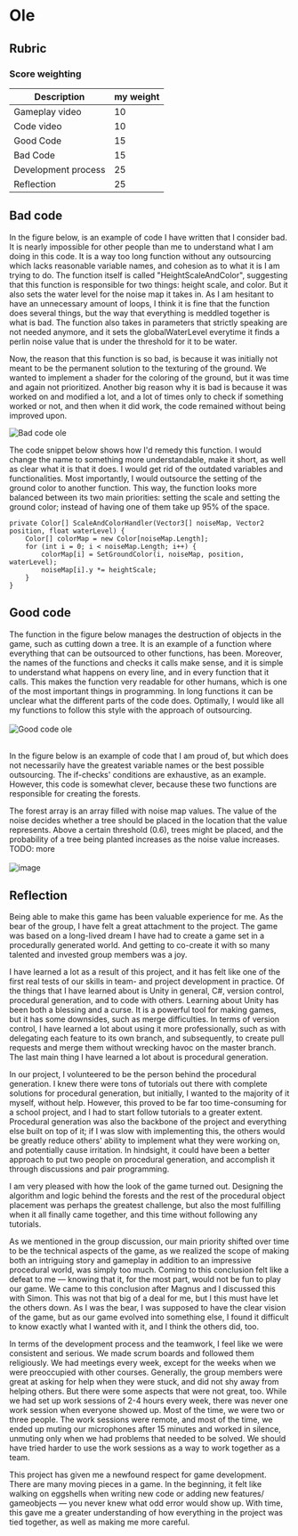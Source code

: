 # Ole 

## Rubric

### Score weighting
| Description         | my weight |
|---------------------|-----------|
| Gameplay video      | 10        |
| Code video          | 10        |
| Good Code           | 15        |
| Bad Code            | 15        |
| Development process | 25        |
| Reflection          | 25        |


## Bad code
In the figure below, is an example of code I have written that I consider bad. It is nearly impossible
for other people than me to understand what I am doing in this code. It is a way too long function 
without any outsourcing which lacks reasonable variable names, and cohesion as to what it is I am trying 
to do. The function itself is called "HeightScaleAndColor", suggesting that this function is responsible 
for two things: height scale, and color. But it also sets the water level for the noise map it takes in.
As I am hesitant to have an unnecessary amount of loops, I think it is fine that the function does 
several things, but the way that everything is meddled together is what is bad. The function also
takes in parameters that strictly speaking are not needed anymore, and it sets the globalWaterLevel
everytime it finds a perlin noise value that is under the threshold for it to be water. 

Now, the reason that this function is so bad, is because it was initially not meant to be the permanent 
solution to the texturing of the ground. We wanted to implement a shader for the coloring of the 
ground, but it was time and again not prioritized. Another big reason why it is bad is because it was
worked on and modified a lot, and a lot of times only to check if something worked or not, and then when
it did work, the code remained without being improved upon. 


![Bad code ole](images/badcode_ole.png)

The code snippet below shows how I'd remedy this function. I would change the name to something more 
understandable, make it short, as well as clear what it is that it does. I would get rid of the 
outdated variables and functionalities. Most importantly, I would outsource the setting of the ground
color to another function. This way, the function looks more balanced between its two main priorities:
setting the scale and setting the ground color; instead of having one of them take up 95% of the space.

```
private Color[] ScaleAndColorHandler(Vector3[] noiseMap, Vector2 position, float waterLevel) {
    Color[] colorMap = new Color[noiseMap.Length];
    for (int i = 0; i < noiseMap.Length; i++) {
        colorMap[i] = SetGroundColor(i, noiseMap, position, waterLevel); 
        noiseMap[i].y *= heightScale;
    }
}
```


## Good code
The function in the figure below manages the destruction of objects in the game, such as cutting down a tree.
It is an example of a function where everything that can be outsourced to other functions, has been.
Moreover, the names of the functions and checks it calls make sense, and it is simple to understand
what happens on every line, and in every function that it calls. This makes the function very readable
for other humans, which is one of the most important things in programming. In long functions it can
be unclear what the different parts of the code does. Optimally, I would like all my functions to follow
this style with the approach of outsourcing.<br><br>
![Good code ole](images/goodcode_destroy_ole.png)
<br><br>

In the figure below is an example of code that I am proud of, but which does not necessarily have the
greatest variable names or the best possible outsourcing. The if-checks' conditions are exhaustive,
as an example. However, this code is somewhat clever, because these two functions are responsible for 
creating the forests. 

The forest array is an array filled with noise map values. The value of the 
noise decides whether a tree should be placed in the location that the value represents. 
Above a certain threshold (0.6), trees might be placed, and the probability of a tree being planted
increases as the noise value increases. TODO: more
<br><br>
![image](images/goodcode_trees_ole.png)


## Reflection
Being able to make this game has been valuable experience for me. As the bear of the group, I have felt 
a great attachment to the project. The game was based on a long-lived dream I have had to create a game 
set in a procedurally generated world. And getting to co-create it with so many talented and invested
group members was a joy. 

I have learned a lot as a result of this project, and it has felt like one of the first real tests 
of our skills in team- and project development in practice. Of the things that I have learned about 
is Unity in general, C#, version control, procedural generation, and to code with others. Learning about 
Unity has been both a blessing and a curse. It is a powerful tool for making games, but it has some
downsides, such as merge difficulties. In terms of version control, I have learned a lot about using 
it more professionally, such as with delegating each feature to its own branch, and subsequently, to
create pull requests and merge them without wrecking havoc on the master branch. The last main thing 
I have learned a lot about is procedural generation.

In our project, I volunteered to be the person behind the procedural generation. I knew there were tons
of tutorials out there with complete solutions for procedural generation, but initially, I wanted to 
the majority of it myself, without help. However, this proved to be far too time-consuming for a school
project, and I had to start follow tutorials to a greater extent. Procedural generation was also the backbone
of the project and everything else built on top of it; if I was slow with implementing this, 
the others would be greatly reduce others' ability to implement what they were working on, and potentially 
cause irritation. In hindsight, it could have been a better approach to
put two people on procedural generation, and accomplish it through discussions and pair programming.

I am very pleased with how the look of the game turned out. Designing the algorithm and logic behind
the forests and the rest of the procedural object placement was perhaps the greatest challenge, but also
the most fulfilling when it all finally came together, and this time without following any tutorials. 

As we mentioned in the group discussion, our main priority shifted over time
to be the technical aspects of the game, as we realized the scope of making both an intriguing story and
gameplay in addition to an impressive procedural world, was simply too much. Coming to this conclusion
felt like a defeat to me — knowing that it, for the most part, would not be fun to play our game. 
We came to this conclusion after Magnus and I discussed this with Simon. This was not 
that big of a deal for me, but I this must have let the others down. As I was the bear, I was supposed 
to have the clear vision of the game, but as our game evolved into something else, I found it difficult 
to know exactly what I wanted with it, and I think the others did, too.

In terms of the development process and the teamwork, I feel like we were consistent and serious. We made
scrum boards and followed them religiously. We had meetings every week, except for the weeks when 
we were preoccupied with other courses. Generally, the group members were great at asking for help 
when they were stuck, and did not shy away from helping others. But there were some aspects that were not great, too.
While we had set up work sessions
of 2-4 hours every week, there was never one work session when everyone showed up. Most of the time,
we were two or three people. The work sessions were remote, and most of the time, we ended up muting our
microphones after 15 minutes and worked in silence, unmuting only when we had problems that needed to be solved. We should
have tried harder to use the work sessions as a way to work together as a team.

This project has given me a newfound respect for game development. There are many moving pieces 
in a game. In the beginning, it felt like walking on eggshells when writing new code or adding new features/
gameobjects — you never knew what odd error would show up. With time, this gave me a greater understanding 
of how everything in the project was tied together, as well as making me more careful.